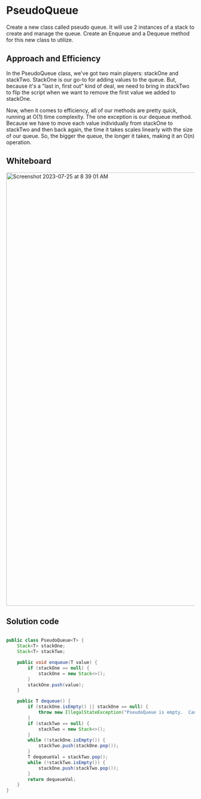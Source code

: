 # PseudoQueue

Create a new class called pseudo queue. It will use 2 instances of a stack to create and manage the queue. 
Create an Enqueue and a Dequeue method for this new class to utilize.

## Approach and Efficiency

In the PseudoQueue class, we've got two main players: stackOne and stackTwo. StackOne is our go-to for adding values to the queue. 
But, because it's a "last in, first out" kind of deal, we need to bring in stackTwo to flip the script when we want to remove the 
first value we added to stackOne.

Now, when it comes to efficiency, all of our methods are pretty quick, running at O(1) time complexity. The one exception is our 
dequeue method. Because we have to move each value individually from stackOne to stackTwo and then back again, the time it takes 
scales linearly with the size of our queue. So, the bigger the queue, the longer it takes, making it an O(n) operation.

## Whiteboard

<img width="1155" alt="Screenshot 2023-07-25 at 8 39 01 AM" src="https://github.com/Cooper-Softdev/data-structures-and-algorithms/assets/73309872/0901783b-b4d3-4e4a-a7bb-431d166bb6ab">

## Solution code

``` Java

public class PseudoQueue<T> {
    Stack<T> stackOne;
    Stack<T> stackTwo;

    public void enqueue(T value) {
        if (stackOne == null) {
            stackOne = new Stack<>();
        }
        stackOne.push(value);
    }

    public T dequeue() {
        if (stackOne.isEmpty() || stackOne == null) {
            throw new IllegalStateException("PseudoQueue is empty.  Can not dequeue.");
        }
        if (stackTwo == null) {
            stackTwo = new Stack<>();
        }
        while (!stackOne.isEmpty()) {
            stackTwo.push(stackOne.pop());
        }
        T dequeueVal = stackTwo.pop();
        while (!stackTwo.isEmpty()) {
            stackOne.push(stackTwo.pop());
        }
        return dequeueVal;
    }
}

```
